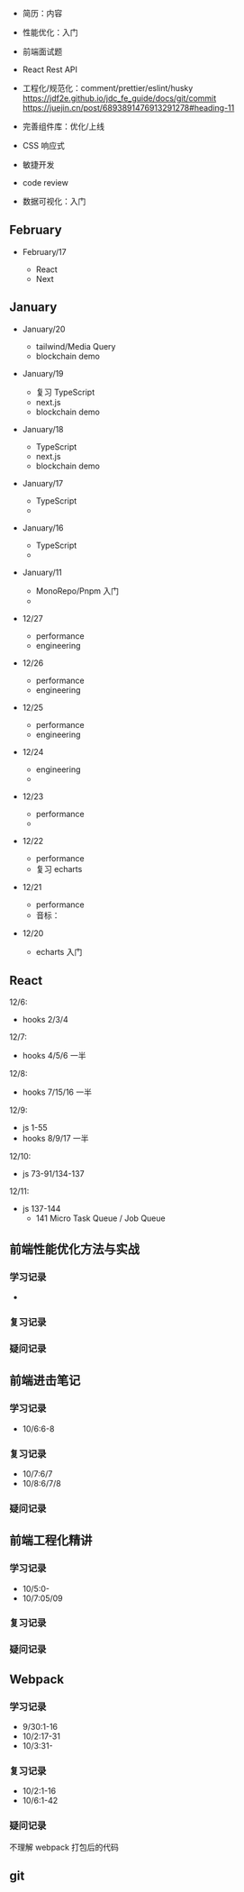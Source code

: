 - 简历：内容
- 性能优化：入门
- 前端面试题
- React Rest API

- 工程化/规范化：comment/prettier/eslint/husky
  https://jdf2e.github.io/jdc_fe_guide/docs/git/commit
  https://juejin.cn/post/6893891476913291278#heading-11

- 完善组件库：优化/上线
- CSS 响应式
- 敏捷开发
- code review

- 数据可视化：入门

## February

- February/17

  - React
  - Next

## January

- January/20

  - tailwind/Media Query
  - blockchain demo

- January/19

  - 复习 TypeScript
  - next.js
  - blockchain demo

- January/18

  - TypeScript
  - next.js
  - blockchain demo

- January/17

  - TypeScript
  -

- January/16

  - TypeScript
  -

- January/11
  - MonoRepo/Pnpm 入门
  -
- 12/27
  - performance
  - engineering
- 12/26
  - performance
  - engineering
- 12/25
  - performance
  - engineering
- 12/24
  - engineering
  -
- 12/23
  - performance
  -
- 12/22
  - performance
  - 复习 echarts
- 12/21
  - performance
  - 音标：
- 12/20
  - echarts 入门

## React

12/6:

- hooks 2/3/4

12/7:

- hooks 4/5/6 一半

12/8:

- hooks 7/15/16 一半

12/9:

- js 1-55
- hooks 8/9/17 一半

12/10:

- js 73-91/134-137

12/11:

- js 137-144
  - 141 Micro Task Queue / Job Queue

## 前端性能优化方法与实战

### 学习记录

-

### 复习记录

### 疑问记录

## 前端进击笔记

### 学习记录

- 10/6:6-8

### 复习记录

- 10/7:6/7
- 10/8:6/7/8

### 疑问记录

## 前端工程化精讲

### 学习记录

- 10/5:0-
- 10/7:05/09

### 复习记录

### 疑问记录

## Webpack

### 学习记录

- 9/30:1-16
- 10/2:17-31
- 10/3:31-

### 复习记录

- 10/2:1-16
- 10/6:1-42

### 疑问记录

不理解 webpack 打包后的代码

## git

